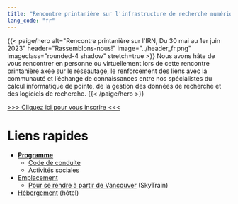 ```yaml
---
title: "Rencontre printanière sur l'infrastructure de recherche numérique"
lang_code: "fr"
---
```


{{< paige/hero
    alt="Rencontre printanière sur l'IRN, Du 30 mai au 1er juin 2023"
    header="Rassemblons-nous!"
    image="../header_fr.png"
    imageclass="rounded-4 shadow"
    stretch=true >}}
Nous avons hâte de vous rencontrer en personne ou virtuellement lors de cette
rencontre printanière axée sur le réseautage, le renforcement des liens avec
la communauté et l’échange de connaissances entre nos spécialistes
du calcul informatique de pointe,
de la gestion des données de recherche
et des logiciels de recherche.
{{< /paige/hero >}}

<p class="text-center">
  <a class="btn btn-primary btn-lg" href="https://www.eventbrite.ca/e/spring-dri-connect-rencontre-printaniere-sur-lirn-tickets-600841572317" role="button" aria-disabled="true">
    &gt;&gt;&gt; Cliquez ici pour vous inscrire &lt;&lt;&lt;
  </a>
</p>

# Liens rapides

* [**Programme**](/fr/programme/)
  * [Code de conduite](/fr/code_de_conduite/)
  * Activités sociales
* [Emplacement](/fr/assister/#emplacement)
  * [Pour se rendre à partir de Vancouver](/fr/assister/#pour-se-rendre-à-partir-de-vancouver)
    (SkyTrain)
* [Hébergement](/fr/assister/#hébergement) (hôtel)
